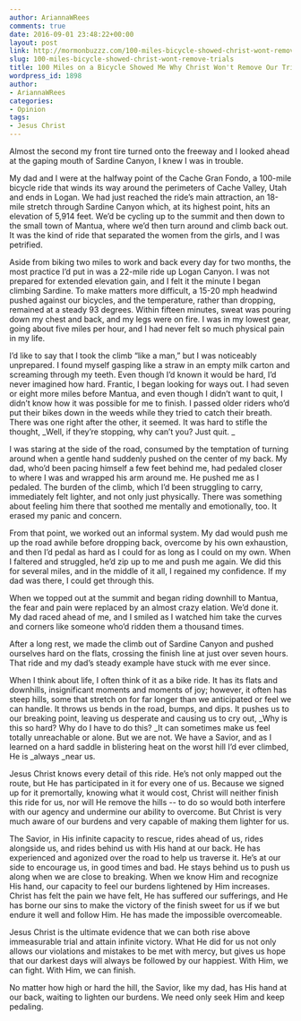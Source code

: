 ```yaml
---
author: AriannaWRees
comments: true
date: 2016-09-01 23:48:22+00:00
layout: post
link: http://mormonbuzzz.com/100-miles-bicycle-showed-christ-wont-remove-trials/
slug: 100-miles-bicycle-showed-christ-wont-remove-trials
title: 100 Miles on a Bicycle Showed Me Why Christ Won't Remove Our Trials
wordpress_id: 1898
author:
- AriannaWRees
categories:
- Opinion
tags:
- Jesus Christ
---
```


Almost the second my front tire turned onto the freeway and I looked ahead at the gaping mouth of Sardine Canyon, I knew I was in trouble. 


My dad and I were at the halfway point of the Cache Gran Fondo, a 100-mile bicycle ride that winds its way around the perimeters of Cache Valley, Utah and ends in Logan. We had just reached the ride’s main attraction, an 18-mile stretch through Sardine Canyon which, at its highest point, hits an elevation of 5,914 feet. We’d be cycling up to the summit and then down to the small town of Mantua, where we’d then turn around and climb back out. It was the kind of ride that separated the women from the girls, and I was petrified. 


Aside from biking two miles to work and back every day for two months, the most practice I’d put in was a 22-mile ride up Logan Canyon. I was not prepared for extended elevation gain, and I felt it the minute I began climbing Sardine. To make matters more difficult, a 15-20 mph headwind pushed against our bicycles, and the temperature, rather than dropping, remained at a steady 93 degrees. Within fifteen minutes, sweat was pouring down my chest and back, and my legs were on fire. I was in my lowest gear, going about five miles per hour, and I had never felt so much physical pain in my life.


I’d like to say that I took the climb “like a man,” but I was noticeably unprepared. I found myself gasping like a straw in an empty milk carton and screaming through my teeth. Even though I’d known it would be hard, I’d never imagined how hard. Frantic, I began looking for ways out. I had seven or eight more miles before Mantua, and even though I didn’t want to quit, I didn’t know how it was possible for me to finish. I passed older riders who’d put their bikes down in the weeds while they tried to catch their breath. There was one right after the other, it seemed. It was hard to stifle the thought, _Well, if they’re stopping, why can’t you? Just quit. _

I was staring at the side of the road, consumed by the temptation of turning around when a gentle hand suddenly pushed on the center of my back. My dad, who’d been pacing himself a few feet behind me, had pedaled closer to where I was and wrapped his arm around me. He pushed me as I pedaled. The burden of the climb, which I’d been struggling to carry, immediately felt lighter, and not only just physically. There was something about feeling him there that soothed me mentally and emotionally, too. It erased my panic and concern.

From that point, we worked out an informal system. My dad would push me up the road awhile before dropping back, overcome by his own exhaustion, and then I’d pedal as hard as I could for as long as I could on my own. When I faltered and struggled, he’d zip up to me and push me again. We did this for several miles, and in the middle of it all, I regained my confidence. If my dad was there, I could get through this. 


When we topped out at the summit and began riding downhill to Mantua, the fear and pain were replaced by an almost crazy elation. We’d done it. My dad raced ahead of me, and I smiled as I watched him take the curves and corners like someone who’d ridden them a thousand times.


After a long rest, we made the climb out of Sardine Canyon and pushed ourselves hard on the flats, crossing the finish line at just over seven hours. That ride and my dad’s steady example have stuck with me ever since. 


When I think about life, I often think of it as a bike ride. It has its flats and downhills, insignificant moments and moments of joy; however, it often has steep hills, some that stretch on for far longer than we anticipated or feel we can handle. It throws us bends in the road, bumps, and dips. It pushes us to our breaking point, leaving us desperate and causing us to cry out, _Why is this so hard? Why do I have to do this? _It can sometimes make us feel totally unreachable or alone. But we are not. We have a Savior, and as I learned on a hard saddle in blistering heat on the worst hill I’d ever climbed, He is _always _near us.   


Jesus Christ knows every detail of this ride. He’s not only mapped out the route, but He has participated in it for every one of us. Because we signed up for it premortally, knowing what it would cost, Christ will neither finish this ride for us, nor will He remove the hills -- to do so would both interfere with our agency and undermine our ability to overcome. But Christ is very much aware of our burdens and very capable of making them lighter for us. 


The Savior, in His infinite capacity to rescue, rides ahead of us, rides alongside us, and rides behind us with His hand at our back. He has experienced and agonized over the road to help us traverse it. He’s at our side to encourage us, in good times and bad. He stays behind us to push us along when we are close to breaking. When we know Him and recognize His hand, our capacity to feel our burdens lightened by Him increases. Christ has felt the pain we have felt, He has suffered our sufferings, and He has borne our sins to make the victory of the finish sweet for us if we but endure it well and follow Him. He has made the impossible overcomeable. 


Jesus Christ is the ultimate evidence that we can both rise above immeasurable trial and attain infinite victory. What He did for us not only allows our violations and mistakes to be met with mercy, but gives us hope that our darkest days will always be followed by our happiest. With Him, we can fight. With Him, we can finish. 


No matter how high or hard the hill, the Savior, like my dad, has His hand at our back, waiting to lighten our burdens. We need only seek Him and keep pedaling. 

